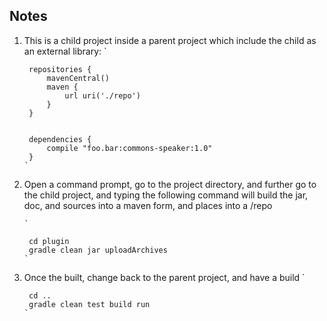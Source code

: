 ## Notes
1. This is a child project inside a parent project which include the child as an external library:
       `
       
        repositories {    
            mavenCentral()
            maven {
                url uri('./repo')
            }
        }
        
        
        dependencies {
            compile "foo.bar:commons-speaker:1.0"
        }
       `
2. Open a command prompt, go to the project directory, and further go to the child project, and typing the following command will build the jar, doc, and sources into a maven form, and places into a /repo

       `
        
        cd plugin
        gradle clean jar uploadArchives        
       `
3. Once the built, change back to the parent project, and have a build
       `
        
        cd ..
        gradle clean test build run         
       ` 